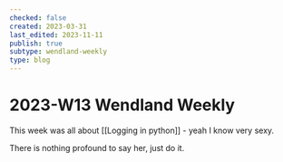 ```yaml
---
checked: false
created: 2023-03-31
last_edited: 2023-11-11
publish: true
subtype: wendland-weekly
type: blog
---
```

# 2023-W13 Wendland Weekly

This week was all about [[Logging in python]] - yeah I know very sexy.

There is nothing profound to say her, just do it.
